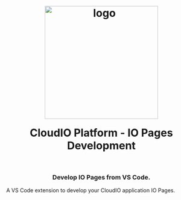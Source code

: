 <h1 align="center">
  <br>
    <img src="https://image.ibb.co/dQPVC5/download.png" alt="logo" width="300" style="margin-bottom:20px">
  <br>
  CloudIO Platform - IO Pages Development
  <br>
  <br>
</h1>

<h3 align="center">Develop IO Pages from VS Code.</h3>

A VS Code extension to develop your CloudIO application IO Pages. 
